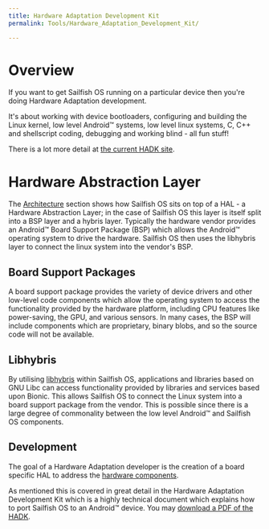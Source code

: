 ```yaml
---
title: Hardware Adaptation Development Kit
permalink: Tools/Hardware_Adaptation_Development_Kit/

---
```


# Overview

If you want to get Sailfish OS running on a particular device then
you're doing Hardware Adaptation development.

It's about working with device bootloaders, configuring and building the
Linux kernel, low level Android™ systems, low level linux systems, C,
C++ and shellscript coding, debugging and working blind - all fun
stuff\!

There is a lot more detail at [the current HADK
site](https://sailfishos.org/develop/hadk/).

# Hardware Abstraction Layer

The [Architecture](/Reference/Architecture) section shows how Sailfish
OS sits on top of a HAL - a Hardware Abstraction Layer; in the case of
Sailfish OS this layer is itself split into a BSP layer and a hybris
layer. Typically the hardware vendor provides an Android™ Board Support
Package (BSP) which allows the Android™ operating system to drive the
hardware. Sailfish OS then uses the libhybris layer to connect the linux
system into the vendor's BSP.

## Board Support Packages

A board support package provides the variety of device drivers and other
low-level code components which allow the operating system to access the
functionality provided by the hardware platform, including CPU features
like power-saving, the GPU, and various sensors. In many cases, the BSP
will include components which are proprietary, binary blobs, and so the
source code will not be available.

## Libhybris

By utilising [libhybris](https://github.com/mer-hybris/libhybris) within
Sailfish OS, applications and libraries based on GNU Libc can access
functionality provided by libraries and services based upon Bionic. This
allows Sailfish OS to connect the Linux system into a board support
package from the vendor. This is possible since there is a large degree
of commonality between the low level Android™ and Sailfish OS
components.

## Development

The goal of a Hardware Adaptation developer is the creation of a board
specific HAL to address the [ hardware components](/Develop/HW_Adaptation).

As mentioned this is covered in great detail in the Hardware Adaptation
Development Kit which is a highly technical document which explains how
to port Sailfish OS to an Android™ device. You may [download a PDF of
the HADK](https://sailfishos.org/develop/hadk/).

